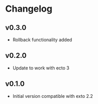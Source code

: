# Changelog

## v0.3.0

- Rollback functionality added

## v0.2.0

- Update to work with ecto 3

## v0.1.0

- Initial version compatible with exto 2.2

